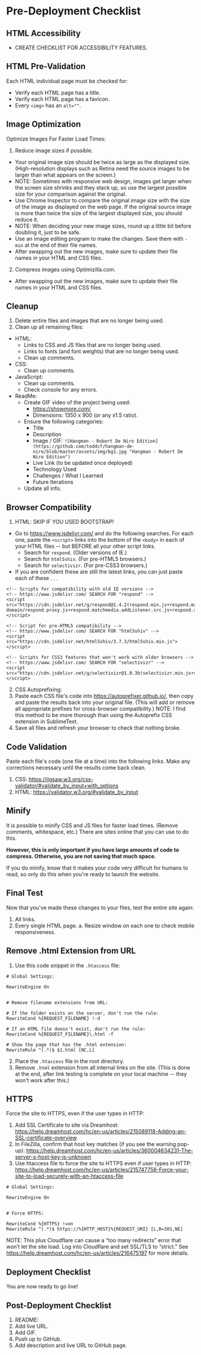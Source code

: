 # Pre-Deployment Checklist

## HTML Accessibility

- CREATE CHECKLIST FOR ACCESSIBILITY FEATURES.

## HTML Pre-Validation

Each HTML individual page must be checked for:

- Verify each HTML page has a title.
- Verify each HTML page has a favicon.
- Every `<img>` has an `alt=""`.

## Image Optimization

Optimize Images For Faster Load Times:

1. Reduce image sizes if possible.
  - Your original image size should be twice as large as the displayed size. (High-resolution displays such as Retina need the source images to be larger than what appears on the screen.)
  - NOTE: Sometimes with responsive web design, images get larger when the screen size shrinks and they stack up, so use the largest possible size for your comparison against the original.
  - Use Chrome Inspector to compare the original image size with the size of the image as displayed on the web page. If the original source image is more than twice the size of the largest displayed size, you should reduce it.
  - NOTE: When deciding your new image sizes, round up a little bit before doubling it, just to be safe.
  - Use an image editing program to make the changes. Save them with `-min` at the end of their file names.
  - After swapping out the new images, make sure to update their file names in your HTML and CSS files.
2. Compress images using Optimizilla.com.
  - After swapping out the new images, make sure to update their file names in your HTML and CSS files.

## Cleanup

1. Delete entire files and images that are no longer being used.
2. Clean up all remaining files:
  - HTML:
  	- Links to CSS and JS files that are no longer being used.
  	- Links to fonts (and font weights) that are no longer being used.
  	- Clean up comments.
  - CSS:
    - Clean up comments.
  - JavaScript:
    - Clean up comments.
    - Check console for any errors.
  - ReadMe:
  	- Create GIF video of the project being used:
  	  - https://showmore.com/
  	  - Dimensions: 1350 x 900 (or any x1.5 ratio).
  	- Ensure the following categories:
  	  - Title
  	  - Description
  	  - Image / GIF: `![Hangman - Robert De Niro Edition](https://github.com/toddcf/hangman-de-niro/blob/master/assets/img/bg1.jpg "Hangman - Robert De Niro Edition")`
  	  - Live Link (to be updated once deployed)
  	  - Technology Used
  	  - Challenges / What I Learned
  	  - Future Iterations
  	- Update all info.

## Browser Compatibility

1. HTML:
SKIP IF YOU USED BOOTSTRAP!
  - Go to https://www.jsdelivr.com/ and do the following searches. For each one, paste the `<script>` links into the bottom of the `<body>` in each of your HTML files -- but BEFORE all your other script links.
	- Search for `respond`. (Older versions of IE.)
	- Search for `html5shiv`. (For pre-HTML5 browsers.)
	- Search for `selectivizr`. (For pre-CSS3 browsers.)
  - If you are confident these are still the latest links, you can just paste each of these . . .

```
<!-- Scripts for compatibility with old IE versions -->
<!-- https://www.jsdelivr.com/ SEARCH FOR "respond" -->
<script src="https://cdn.jsdelivr.net/g/respond@1.4.2(respond.min.js+respond.matchmedia.addListener.min.js+cross-domain/respond.proxy.js+respond.matchmedia.addListener.src.js+respond.src.js)"></script>

<!-- Script for pre-HTML5 compatibility -->
<!-- https://www.jsdelivr.com/ SEARCH FOR "html5shiv" -->
<script src="https://cdn.jsdelivr.net/html5shiv/3.7.3/html5shiv.min.js"></script>

<!-- Scripts for CSS3 features that won't work with older browsers -->
<!-- https://www.jsdelivr.com/ SEARCH FOR "selectivizr" -->
<script src="https://cdn.jsdelivr.net/g/selectivizr@1.0.3b(selectivizr.min.js+selectivizr.js)"></script>
```

2. CSS Autoprefixing:
  1. Paste each CSS file's code into https://autoprefixer.github.io/, then copy and paste the results back into your original file. (This will add or remove all appropriate prefixes for cross-browser compatibility.) NOTE: I find this method to be more thorough than using the Autoprefix CSS extension in SublimeText.
  2. Save all files and refresh your browser to check that nothing broke.

## Code Validation

Paste each file's code (one file at a time) into the following links. Make any corrections necessary until the results come back clean.

1. CSS: https://jigsaw.w3.org/css-validator/#validate_by_input+with_options
2. HTML: https://validator.w3.org/#validate_by_input

## Minify

It is possible to minify CSS and JS files for faster load times. (Remove comments, whitespace, etc.) There are sites online that you can use to do this.

**However, this is only important if you have large amounts of code to compress. Otherwise, you are not saving that much space.**

If you do minify, know that it makes your code very difficult for humans to read, so only do this when you're ready to launch the website.

## Final Test

Now that you've made these changes to your files, test the entire site again:

1. All links.
2. Every single HTML page.
  a. Resize window on each one to check mobile responsiveness.


## Remove .html Extension from URL

1. Use this code snippet in the `.htaccess` file:

```
# Global Settings:

RewriteEngine On


# Remove filename extensions from URL:

# If the folder exists on the server, don't run the rule:
RewriteCond %{REQUEST_FILENAME} !-d

# If an HTML file doesn't exist, don't run the rule:
RewriteCond %{REQUEST_FILENAME}\.html -f

# Show the page that has the .html extension:
RewriteRule ^(.*)$ $1.html [NC,L]
```

2. Place the `.htaccess` file in the root directory.
3. Remove `.html` extension from all internal links on the site. (This is done at the end, after link testing is complete on your local machine -- they won't work after this.)


## HTTPS

Force the site to HTTPS, even if the user types in HTTP:

1. Add SSL Certificate to site via Dreamhost: https://help.dreamhost.com/hc/en-us/articles/215089118-Adding-an-SSL-certificate-overview
2. In FileZilla, confirm that host key matches (if you see the warning pop-up): https://help.dreamhost.com/hc/en-us/articles/360004634231-The-server-s-host-key-is-unknown
3. Use htaccess file to force the site to HTTPS even if user types in HTTP: https://help.dreamhost.com/hc/en-us/articles/215747758-Force-your-site-to-load-securely-with-an-htaccess-file

```
# Global Settings:

RewriteEngine On


# Force HTTPS:

RewriteCond %{HTTPS} !=on
RewriteRule ^(.*)$ https://%{HTTP_HOST}%{REQUEST_URI} [L,R=301,NE]
```

NOTE: This plus Cloudflare can cause a “too many redirects” error that won’t let the site load.  Log into Cloudflare and set SSL/TLS to “strict.”  See https://help.dreamhost.com/hc/en-us/articles/216475197 for more details.


## Deployment Checklist

You are now ready to go live!

## Post-Deployment Checklist

1. README:
  1. Add live URL.
  2. Add GIF.
  3. Push up to GitHub.
3. Add description and live URL to GitHub page.
